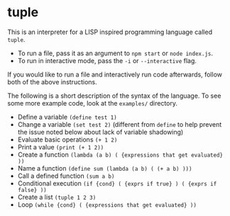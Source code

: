 # tuple
This is an interpreter for a LISP inspired programming language called `tuple`.
- To run a file, pass it as an argument to `npm start` or `node index.js`.
- To run in interactive mode, pass the `-i` or `--interactive` flag.

If you would like to run a file and interactively run code afterwards, follow both of the above instructions.

The following is a short description of the syntax of the language.
To see some more example code, look at the `examples/` directory.
- Define a variable `(define test 1)`
- Change a variable `(set test 2)` (different from `define` to help prevent the issue noted below about lack of variable shadowing)
- Evaluate basic operations `(+ 1 2)`
- Print a value `(print (+ 1 2))`
- Create a function `(lambda (a b) ( {expressions that get evaluated} ))`
- Name a function `(define sum (lambda (a b) ( (+ a b) )))`
- Call a defined function `(sum a b)`
- Conditional execution `(if {cond} ( {exprs if true} ) ( {exprs if false} ))`
- Create a list `(tuple 1 2 3)`
- Loop `(while {cond} ( {expressions that get evaluated} ))`
